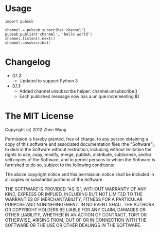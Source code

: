Usage
=====

    import pubsub

    channel = pubsub.subscribe('channel')
    pubsub.publish('channel', 'hello world')
    channel.listen().next()    
    channel.unsubscribe()


Changelog
==========
* 0.1.2:
    * Updated to support Python 3
* 0.1.1:
    * Added channel unsubscribe helper: channel.unsubscribe()
    * Each published message now has a unique incrementing ID

The MIT License
===============

Copyright (c) 2012 Zhen Wang

Permission is hereby granted, free of charge, to any person obtaining a copy
of this software and associated documentation files (the "Software"), to deal
in the Software without restriction, including without limitation the rights
to use, copy, modify, merge, publish, distribute, sublicense, and/or sell
copies of the Software, and to permit persons to whom the Software is
furnished to do so, subject to the following conditions:

The above copyright notice and this permission notice shall be included in
all copies or substantial portions of the Software.

THE SOFTWARE IS PROVIDED "AS IS", WITHOUT WARRANTY OF ANY KIND, EXPRESS OR
IMPLIED, INCLUDING BUT NOT LIMITED TO THE WARRANTIES OF MERCHANTABILITY,
FITNESS FOR A PARTICULAR PURPOSE AND NONINFRINGEMENT. IN NO EVENT SHALL THE
AUTHORS OR COPYRIGHT HOLDERS BE LIABLE FOR ANY CLAIM, DAMAGES OR OTHER
LIABILITY, WHETHER IN AN ACTION OF CONTRACT, TORT OR OTHERWISE, ARISING FROM,
OUT OF OR IN CONNECTION WITH THE SOFTWARE OR THE USE OR OTHER DEALINGS IN
THE SOFTWARE.
